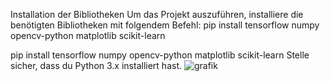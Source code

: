 Installation der Bibliotheken
Um das Projekt auszuführen, installiere die benötigten Bibliotheken mit folgendem Befehl:
pip install tensorflow numpy opencv-python matplotlib scikit-learn


pip install tensorflow numpy opencv-python matplotlib scikit-learn
Stelle sicher, dass du Python 3.x installiert hast.
![grafik](https://github.com/user-attachments/assets/92340304-a935-49af-a8c3-8355dfb1d285)

